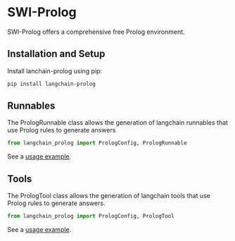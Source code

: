 # SWI-Prolog

SWI-Prolog offers a comprehensive free Prolog environment.

## Installation and Setup

Install lanchain-prolog using pip:
```bash
pip install langchain-prolog
```
## Runnables

The PrologRunnable class allows the generation of langchain runnables that use Prolog rules to generate answers

```python
from langchain_prolog import PrologConfig, PrologRunnable
```

See a [usage example](/docs/integrations//tools/prolog_runnable.ipynb).

## Tools

The PrologTool class allows the generation of langchain tools that use Prolog rules to generate answers.

```python
from langchain_prolog import PrologConfig, PrologTool
```

See a [usage example](/docs/integrations//tools/prolog_tool.ipynb).
